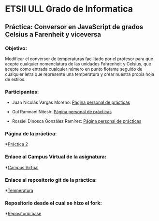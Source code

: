 # ETSII ULL Grado de Informatica

## Práctica: Conversor en JavaScript de grados Celsius a Farenheit y viceversa

### Objetivo: 
  Modificar el conversor de temperaturas facilitado por el profesor para que acepte cualquier nomenclatura de las unidades Fahrenheit y Celsius, que acepte como entrada cualquier número en punto flotante seguido de cualquier letra que represente una temperatura y crear nuestra propia hoja de estilos.

### Participantes:

* Juan Nicolás Vargas Moreno: [Página personal de prácticas](http://alu0100706734.github.io/)

* Gul Ramnani Nitesh: [Página personal de prácticas](http://alu0100814651.github.io/blog/index.html)

* Rossiel Dinosca González Ramírez: [Página personal de prácticas](http://alu0100763478.github.io/)

### Página de la práctica:

*[Práctica 2](http://ull-esit-gradoii-dsi.github.io/introduccion-rossiel-nitesh-nico/)

### Enlace al Campus Virtual de la asignatura:

*[Campus Virtual](https://campusvirtual.ull.es/1516/course/view.php?id=144)

### Enlace al repositorio git de la práctica:

*[Temperatura](https://github.com/ULL-ESIT-GRADOII-DSI/introduccion-rossiel-nitesh-nico)

### Repositorio desde el cual se hizo el fork:

*[Repositorio base](https://github.com/ULL-ESIT-GRADOII-PL/ull-etsii-grado-pl-1213-temperature-converter)
